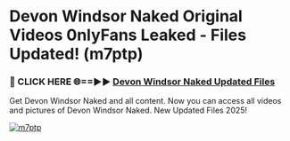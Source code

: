 # Devon Windsor Naked Original Videos 0nlyFans Leaked - Files Updated! (m7ptp)

<h3>🔴 CLICK HERE 🌐==►► <a href="https://tinyurl.com/yckcrads" rel="nofollow">Devon Windsor Naked Updated Files</a></h3>

Get Devon Windsor Naked and all content. Now you can access all videos and pictures of Devon Windsor Naked. New Updated Files 2025!

[![m7ptp](https://i.imgur.com/hpKpOFt.gif)](https://tinyurl.com/yckcrads)
